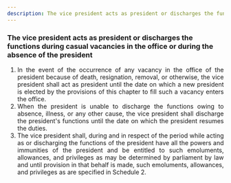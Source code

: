 ```yaml
---
description: The vice president acts as president or discharges the functions during casual vacancies in the office or during the absence of the president
---
```


### The vice president acts as president or discharges the functions during casual vacancies in the office or during the absence of the president

1. <div style="text-align: justify"> In the event of the occurrence of any vacancy in the office of the president because of death, resignation, removal, or otherwise, the vice president shall act as president until the date on which a new president is elected by the provisions of this chapter to fill such a vacancy enters the office.
2. <div style="text-align: justify"> When the president is unable to discharge the functions owing to absence, illness, or any other cause, the vice president shall discharge the president's functions until the date on which the president resumes the duties.
3. <div style="text-align: justify"> The vice president shall, during and in respect of the period while acting as or discharging the functions of the president have all the powers and immunities of the president and be entitled to such emoluments, allowances, and privileges as may be determined by parliament by law and until provision in that behalf is made, such emoluments, allowances, and privileges as are specified in Schedule 2.
